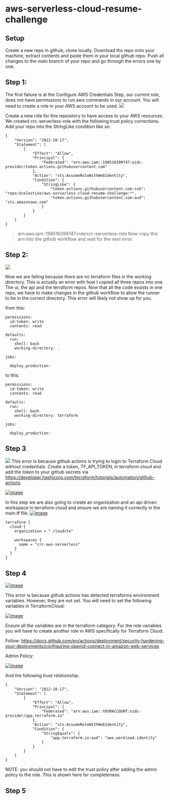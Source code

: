 # aws-serverless-cloud-resume-challenge

## Setup
Create a new repo in github, clone locally. Download ths repo onto your machine, extract contents and paste them in your local github repo. Push all changes to the main branch of your repo and go through the errors one by one.

## Step 1:
The first failure is at the Configure AWS Credentials Step, our current role, does not have permissions to run aws commands in our account. You will need to create a role in your AWS account to be used.
![](https://i.ibb.co/ZLMGQT3/image.png)

Create a new role for this repository to have access to your AWS resources.
We created crc-serverless-role with the following trust policy corrections.
Add your repo into the StringLike condition like so: 

````
{
    "Version": "2012-10-17",
    "Statement": [
        {
            "Effect": "Allow",
            "Principal": {
                "Federated": "arn:aws:iam::198516399747:oidc-provider/token.actions.githubusercontent.com"
            },
            "Action": "sts:AssumeRoleWithWebIdentity",
            "Condition": {
                "StringLike": {
                    "token.actions.githubusercontent.com:sub": "repo:kcelestine/aws-serverless-cloud-resume-challenge:*",
                    "token.actions.githubusercontent.com:aud": "sts.amazonaws.com"
                }
            }
        }
    ]
}
````

> arn:aws:iam::198516399747:role/crc-serverless-role
> Now copy this arn into the github workflow and wait for the next error.

## Step 2:
![](https://i.ibb.co/b260Tk0/image.png)

Now we are failing because there are no terraform files in the working directory. This is actually an error with how I copied all three repos into one. The ui, the api and the terraform repos. Now that all the code exsists in one repo, we have to make changes in the github workflow to allow the runner to be in the correct directory. This error will likely not show up for you.

from this:

````
permissions:
  id-token: write
  contents: read

defaults:
  run:
    shell: bash
    working-directory: .

jobs:

  deploy_production:
````

to this:

````
permissions:
  id-token: write
  contents: read

defaults:
  run:
    shell: bash
    working-directory: terraform

jobs:

  deploy_production:
````
  
## Step 3
![](https://i.ibb.co/v1Mrf6C/image.png)
This error is because github actions is trying to login to Terraform Cloud without credentials. Create a token, TF_API_TOKEN, in terraform cloud and add the token to your github secrets via https://developer.hashicorp.com/terraform/tutorials/automation/github-actions

<a href="https://ibb.co/RcTnhnb"><img src="https://i.ibb.co/TtMXKX2/image.png" alt="image" border="0"></a>

In this step we are also going to create an organization and an api driven workspace in terraform cloud and ensure we are naming it correctly in the main.tf file.
<a href="https://ibb.co/4jqX0d0"><img src="https://i.ibb.co/cNBZsLs/image.png" alt="image" border="0"></a>

````
terraform {
  cloud {
    organization = "_cloudcte"

    workspaces {
      name = "crc-aws-serverless"
    }
  }
}
````

## Step 4
<a href="https://ibb.co/4jqTfS3"><img src="https://i.ibb.co/RCF0S6d/image.png" alt="image" border="0"></a>

This error is because github actions has detected terraforms environment variables. However, they are not set. You will need to set the following variables in TerraformCloud:

<a href="https://ibb.co/kgzPNFQ"><img src="https://i.ibb.co/QFhxyGr/image.png" alt="image" border="0"></a>

Ensure all the variables are in the terraform category. For the role variables you will have to create another role in AWS specifically for Terraform Cloud. 

Follow: https://docs.github.com/en/actions/deployment/security-hardening-your-deployments/configuring-openid-connect-in-amazon-web-services

Admin Policy:

<a href="https://ibb.co/wwG2GYR"><img src="https://i.ibb.co/KL484mX/image.png" alt="image" border="0"></a>

And the following trust relationship:

````
{
    "Version": "2012-10-17",
    "Statement": [
        {
            "Effect": "Allow",
            "Principal": {
                "Federated": "arn:aws:iam::YOURACCOUNT:oidc-provider/app.terraform.io"
            },
            "Action": "sts:AssumeRoleWithWebIdentity",
            "Condition": {
                "StringEquals": {
                    "app.terraform.io:aud": "aws.workload.identity"
                }
            }
        }
    ]
}
````

NOTE: you should not have to edit the trust policy after adding the admin policy to the role. This is shown here for completeness.

## Step 5
